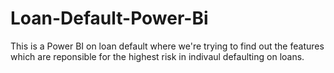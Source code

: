 # Loan-Default-Power-Bi
This is a Power BI on loan default where we're trying to find out the features which are reponsible for the highest risk in indivaul defaulting on loans.
